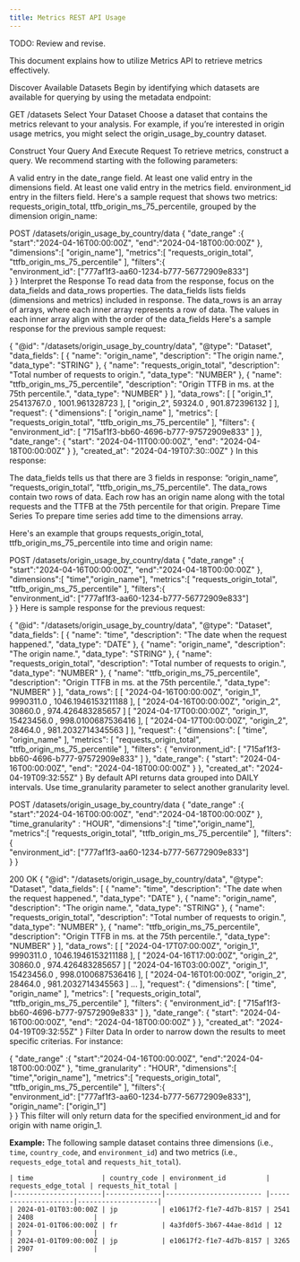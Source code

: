 ```yaml
---
title: Metrics REST API Usage
---
```


TODO: Review and revise.

This document explains how to utilize Metrics API to retrieve metrics effectively.

Discover Available Datasets
Begin by identifying which datasets are available for querying by using the metadata endpoint:

GET /datasets
Select Your Dataset
Choose a dataset that contains the metrics relevant to your analysis. For example, if you’re interested in origin usage metrics, you might select the origin_usage_by_country dataset.

Construct Your Query And Execute Request
To retrieve metrics, construct a query. We recommend starting with the following parameters:

A valid entry in the date_range field.
At least one valid entry in the dimensions field.
At least one valid entry in the metrics field.
environment_id entry in the filters field.
Here's a sample request that shows two metrics: requests_origin_total, ttfb_origin_ms_75_percentile, grouped by the dimension origin_name:

POST /datasets/origin_usage_by_country/data
{
    "date_range" :{
        "start":"2024-04-16T00:00:00Z",
        "end":"2024-04-18T00:00:00Z"
    },
    "dimensions":[ "origin_name"],
    "metrics":[ "requests_origin_total", "ttfb_origin_ms_75_percentile" ],
    "filters":{        
        "environment_id": ["777af1f3-aa60-1234-b777-56772909e833"]    
    }
}
Interpret the Response
To read data from the response, focus on the data_fields and data_rows properties.  The data_fields lists fields (dimensions and metrics) included in response. The data_rows is an array of arrays, where each inner array represents a row of data. The values in each inner array align with the order of the data_fields
Here's a sample response for the previous sample request:

{
    "@id": "/datasets/origin_usage_by_country/data",
    "@type": "Dataset",
    "data_fields": [
        {
            "name": "origin_name",
            "description": "The origin name.",
            "data_type": "STRING"
        },
        {
            "name": "requests_origin_total",
            "description": "Total number of requests to origin.",
            "data_type": "NUMBER"
        },
        {
            "name": "ttfb_origin_ms_75_percentile",
            "description": "Origin TTFB in ms. at the 75th percentile.",
            "data_type": "NUMBER"
        }
    ],
    "data_rows": [
        [ "origin_1", 25413767.0 , 1001.961328723 ],
        [ "origin_2", 59324.0 , 901.872396132 ]
    ],
    "request": {
        "dimensions": [
            "origin_name"
        ],
        "metrics": [
            "requests_origin_total", "ttfb_origin_ms_75_percentile"
        ],
        "filters": {
            "environment_id": [
                "715af1f3-bb60-4696-b777-97572909e833"
            ]
        },
        "date_range": {
            "start": "2024-04-11T00:00:00Z",
            "end": "2024-04-18T00:00:00Z"
        }
    },
    "created_at": "2024-04-19T07:30::00Z"
}
In this response:

The data_fields tells us that there are 3 fields in response: “origin_name”, “requests_origin_total”, "ttfb_origin_ms_75_percentile".
The data_rows contain two rows of data. Each row has an origin name along with the total requests and the TTFB at the 75th percentile for that origin.
Prepare Time Series
To prepare time series add time to the dimensions array. 

Here's an example that groups  requests_origin_total, ttfb_origin_ms_75_percentile into time and origin name:

POST /datasets/origin_usage_by_country/data
{
    "date_range" :{
        "start":"2024-04-16T00:00:00Z",
        "end":"2024-04-18T00:00:00Z"
    },
    "dimensions":[ "time","origin_name"],
    "metrics":[ "requests_origin_total", "ttfb_origin_ms_75_percentile" ],
    "filters":{        
        "environment_id": ["777af1f3-aa60-1234-b777-56772909e833"]    
    }
}
Here is sample response for the previous request:

{
    "@id": "/datasets/origin_usage_by_country/data",
    "@type": "Dataset",
    "data_fields": [
        {
            "name": "time",
            "description": "The date when the request happened.",
            "data_type": "DATE"
        },
        {
            "name": "origin_name",
            "description": "The origin name.",
            "data_type": "STRING"
        },
        {
            "name": "requests_origin_total",
            "description": "Total number of requests to origin.",
            "data_type": "NUMBER"
        },
        {
            "name": "ttfb_origin_ms_75_percentile",
            "description": "Origin TTFB in ms. at the 75th percentile.",
            "data_type": "NUMBER"
        }
    ],
    "data_rows": [
        [ "2024-04-16T00:00:00Z", "origin_1", 9990311.0 , 1046.1946153211188 ],
        [ "2024-04-16T00:00:00Z", "origin_2", 30860.0 , 974.426483285657 ]
        [ "2024-04-17T00:00:00Z", "origin_1", 15423456.0 , 998.0100687536416 ],
        [ "2024-04-17T00:00:00Z", "origin_2", 28464.0 , 981.2032714345563 ]
    ],
    "request": {
        "dimensions": [
            "time",
            "origin_name"
        ],
        "metrics": [
            "requests_origin_total",
            "ttfb_origin_ms_75_percentile"
        ],
        "filters": {
            "environment_id": [
                "715af1f3-bb60-4696-b777-97572909e833"
            ]
        },
        "date_range": {
            "start": "2024-04-16T00:00:00Z",
            "end": "2024-04-18T00:00:00Z"
        }
    },
    "created_at": "2024-04-19T09:32:55Z"
}
By default API returns data grouped into DAILY intervals. Use time_granularity parameter to select another granularity level. 

POST /datasets/origin_usage_by_country/data
{
    "date_range" :{
        "start":"2024-04-16T00:00:00Z",
        "end":"2024-04-18T00:00:00Z"
    },
    "time_granularity" : "HOUR",
    "dimensions":[ "time","origin_name"],
    "metrics":[ "requests_origin_total", "ttfb_origin_ms_75_percentile" ],
    "filters":{        
        "environment_id": ["777af1f3-aa60-1234-b777-56772909e833"]    
    }
}
 
200 OK
{
    "@id": "/datasets/origin_usage_by_country/data",
    "@type": "Dataset",
    "data_fields": [
        {
            "name": "time",
            "description": "The date when the request happened.",
            "data_type": "DATE"
        },
        {
            "name": "origin_name",
            "description": "The origin name.",
            "data_type": "STRING"
        },
        {
            "name": "requests_origin_total",
            "description": "Total number of requests to origin.",
            "data_type": "NUMBER"
        },
        {
            "name": "ttfb_origin_ms_75_percentile",
            "description": "Origin TTFB in ms. at the 75th percentile.",
            "data_type": "NUMBER"
        }
    ],
    "data_rows": [
        [ "2024-04-17T07:00:00Z", "origin_1", 9990311.0 , 1046.1946153211188 ],
        [ "2024-04-16T17:00:00Z", "origin_2", 30860.0 , 974.426483285657 ]
        [ "2024-04-16T03:00:00Z", "origin_1", 15423456.0 , 998.0100687536416 ],
        [ "2024-04-16T01:00:00Z", "origin_2", 28464.0 , 981.2032714345563 ]
      ...
    ],
    "request": {
        "dimensions": [
            "time",
            "origin_name"
        ],
        "metrics": [
            "requests_origin_total",
            "ttfb_origin_ms_75_percentile"
        ],
        "filters": {
            "environment_id": [
                "715af1f3-bb60-4696-b777-97572909e833"
            ]
        },
        "date_range": {
            "start": "2024-04-16T00:00:00Z",
            "end": "2024-04-18T00:00:00Z"
        }
    },
    "created_at": "2024-04-19T09:32:55Z"
}
Filter Data
In order to narrow down the results to meet specific criterias. For instance:

{
    "date_range" :{
        "start":"2024-04-16T00:00:00Z",
        "end":"2024-04-18T00:00:00Z"
    },
    "time_granularity" : "HOUR",
    "dimensions":[ "time","origin_name"],
    "metrics":[ "requests_origin_total", "ttfb_origin_ms_75_percentile" ],
    "filters":{        
        "environment_id": ["777af1f3-aa60-1234-b777-56772909e833"],
        "origin_name": ["origin_1"]    
    }
}
This filter will only return data for the specified environment_id and for origin with name origin_1.




   **Example:** The following sample dataset contains three dimensions (i.e., `time`, `country_code`, and `environment_id`) and two metrics (i.e., `requests_edge_total` and `requests_hit_total`). 

    | time                 | country_code | environment_id          | requests_edge_total | requests_hit_total |
    |----------------------|--------------|------------------------ |---------------------|--------------------|
    | 2024-01-01T03:00:00Z | jp           | e10617f2-f1e7-4d7b-8157 | 2541                | 2408               |
    | 2024-01-01T06:00:00Z | fr           | 4a3fd0f5-3b67-44ae-8d1d | 12                  | 7                  |
    | 2024-01-01T09:00:00Z | jp           | e10617f2-f1e7-4d7b-8157 | 3265                | 2907               |
